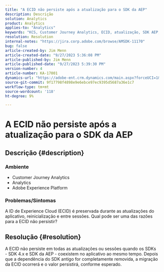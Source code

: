 ```yaml
---
title: "A ECID não persiste após a atualização para o SDK da AEP"
description: Descrição
solution: Analytics
product: Analytics
applies-to: "Analytics"
keywords: "KCS, Customer Journey Analytics, ECID, atualização, SDK AEP, Adobe Experience Platform, ID de Experience Cloud"
resolution: Resolution
internal-notes: "https://jira.corp.adobe.com/browse/AMSDK-11170"
bug: false
article-created-by: Jim Menn
article-created-date: "9/27/2023 5:36:08 PM"
article-published-by: Jim Menn
article-published-date: "9/27/2023 5:39:30 PM"
version-number: 4
article-number: KA-17001
dynamics-url: "https://adobe-ent.crm.dynamics.com/main.aspx?forceUCI=1&pagetype=entityrecord&etn=knowledgearticle&id=e48bd550-5c5d-ee11-be6f-6045bd006268"
source-git-commit: 9f17798f4898e9e6ebce97ec9395d5687a36e1c7
workflow-type: tm+mt
source-wordcount: '118'
ht-degree: 9%

---
```


# A ECID não persiste após a atualização para o SDK da AEP

## Descrição {#description}


### <b>Ambiente</b>

- Customer Journey Analytics
- Analytics
- Adobe Experience Platform




### <b>Problemas/Sintomas</b>

A ID de Experience Cloud (ECID) é preservada durante as atualizações do aplicativo, reinicialização e entre sessões. Qual pode ser uma das razões para a ECID não persistir?


## Resolução {#resolution}


A ECID não persiste em todas as atualizações ou sessões quando os SDKs - SDK 4.x e SDK da AEP - coexistem no aplicativo ao mesmo tempo. Depois que a dependência do SDK antigo for completamente removida, a migração da ECID ocorrerá e o valor persistirá, conforme esperado.
